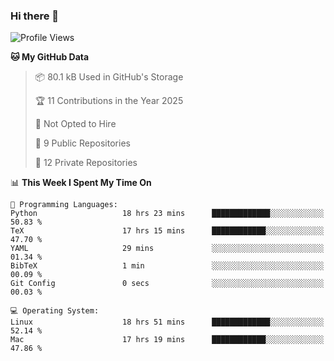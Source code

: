 ### Hi there 👋

<!--
**huayuan4396/huayuan4396** is a ✨ _special_ ✨ repository because its `README.md` (this file) appears on your GitHub profile.

Here are some ideas to get you started:

- 🔭 I’m currently working on ...
- 🌱 I’m currently learning ...
- 👯 I’m looking to collaborate on ...
- 🤔 I’m looking for help with ...
- 💬 Ask me about ...
- 📫 How to reach me: ...
- 😄 Pronouns: ...
- ⚡ Fun fact: ...
-->

<!--START_SECTION:waka-->
![Profile Views](http://img.shields.io/badge/Profile%20Views-1-blue)

**🐱 My GitHub Data** 

> 📦 80.1 kB Used in GitHub's Storage 
 > 
> 🏆 11 Contributions in the Year 2025
 > 
> 🚫 Not Opted to Hire
 > 
> 📜 9 Public Repositories 
 > 
> 🔑 12 Private Repositories 
 > 
📊 **This Week I Spent My Time On** 

```text
💬 Programming Languages: 
Python                   18 hrs 23 mins      █████████████░░░░░░░░░░░░   50.83 % 
TeX                      17 hrs 15 mins      ████████████░░░░░░░░░░░░░   47.70 % 
YAML                     29 mins             ░░░░░░░░░░░░░░░░░░░░░░░░░   01.34 % 
BibTeX                   1 min               ░░░░░░░░░░░░░░░░░░░░░░░░░   00.09 % 
Git Config               0 secs              ░░░░░░░░░░░░░░░░░░░░░░░░░   00.03 % 

💻 Operating System: 
Linux                    18 hrs 51 mins      █████████████░░░░░░░░░░░░   52.14 % 
Mac                      17 hrs 19 mins      ████████████░░░░░░░░░░░░░   47.86 % 
```


<!--END_SECTION:waka-->

